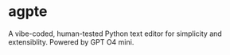 # agpte
A vibe-coded, human-tested Python text editor for simplicity and extensiblity. Powered by GPT O4 mini.
